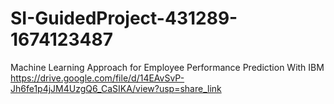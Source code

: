 # SI-GuidedProject-431289-1674123487
Machine Learning Approach for Employee Performance Prediction With IBM
https://drive.google.com/file/d/14EAvSvP-Jh6fe1p4jJM4UzgQ6_CaSIKA/view?usp=share_link
